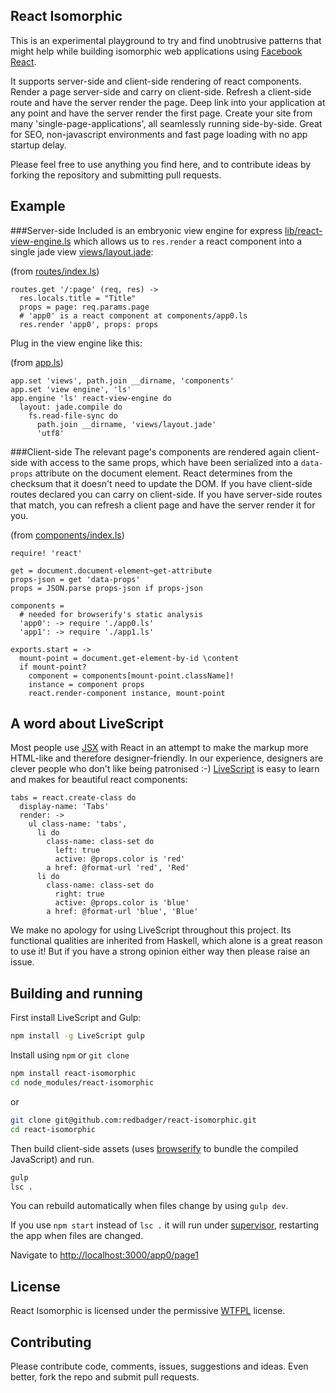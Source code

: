 React Isomorphic
---
This is an experimental playground to try and find unobtrusive patterns that might help while building isomorphic web applications using [Facebook React](http://facebook.github.io/react/).

It supports server-side and client-side rendering of react components. Render a page server-side and carry on client-side. Refresh a client-side route and have the server render the page. Deep link into your application at any point and have the server render the first page. Create your site from many 'single-page-applications', all seamlessly running side-by-side. Great for SEO, non-javascript environments and fast page loading with no app startup delay.

Please feel free to use anything you find here, and to contribute ideas by forking the repository and submitting pull requests.

Example
---

###Server-side
Included is an embryonic view engine for express [lib/react-view-engine.ls](lib/react-view-engine.ls) which allows us to `res.render` a react component into a single jade view [views/layout.jade](views/layout.jade):

(from [routes/index.ls](routes/index.ls))

``` livescript
routes.get '/:page' (req, res) ->
  res.locals.title = "Title"
  props = page: req.params.page
  # 'app0' is a react component at components/app0.ls
  res.render 'app0', props: props
```

Plug in the view engine like this:

(from [app.ls](app.ls))

``` livescript
app.set 'views', path.join __dirname, 'components'
app.set 'view engine', 'ls'
app.engine 'ls' react-view-engine do
  layout: jade.compile do
    fs.read-file-sync do
      path.join __dirname, 'views/layout.jade'
      'utf8'
```

###Client-side
The relevant page's components are rendered again client-side with access to the same props, which have been serialized into a `data-props` attribute on the document element. React determines from the checksum that it doesn't need to update the DOM. If you have client-side routes declared you can carry on client-side. If you have server-side routes that match, you can refresh a client page and have the server render it for you.

(from [components/index.ls](components/index.ls))

``` livescript
require! 'react'

get = document.document-element~get-attribute
props-json = get 'data-props'
props = JSON.parse props-json if props-json

components =
  # needed for browserify's static analysis
  'app0': -> require './app0.ls'
  'app1': -> require './app1.ls'

exports.start = ->
  mount-point = document.get-element-by-id \content
  if mount-point?
    component = components[mount-point.className]!
    instance = component props
    react.render-component instance, mount-point
```

A word about LiveScript
--
Most people use [JSX](http://facebook.github.io/react/docs/jsx-in-depth.html) with React in an attempt to make the markup more HTML-like and therefore designer-friendly. In our experience, designers are clever people who don't like being patronised :-) [LiveScript](http://livescript.net/) is easy to learn and makes for beautiful react components:

``` livescript
tabs = react.create-class do
  display-name: 'Tabs'
  render: ->
    ul class-name: 'tabs',
      li do
        class-name: class-set do
          left: true
          active: @props.color is 'red'
        a href: @format-url 'red', 'Red'
      li do
        class-name: class-set do
          right: true
          active: @props.color is 'blue'
        a href: @format-url 'blue', 'Blue'
```
We make no apology for using LiveScript throughout this project. Its functional qualities are inherited from Haskell, which alone is a great reason to use it! But if you have a strong opinion either way then please raise an issue.

Building and running
--
First install LiveScript and Gulp:

```sh
npm install -g LiveScript gulp
```
Install using `npm` or `git clone`

```sh
npm install react-isomorphic
cd node_modules/react-isomorphic
```

or

```sh
git clone git@github.com:redbadger/react-isomorphic.git
cd react-isomorphic
```

Then build client-side assets (uses [browserify](http://browserify.org/) to bundle the compiled JavaScript) and run.

```sh
gulp
lsc .
```

You can rebuild automatically when files change by using `gulp dev`.

If you use `npm start` instead of `lsc .` it will run under [supervisor](https://github.com/isaacs/node-supervisor), restarting the app when files are changed.

Navigate to [http://localhost:3000/app0/page1](http://localhost:3000/app0/page1)

License
--
React Isomorphic is licensed under the permissive  [WTFPL](http://www.wtfpl.net/) license.

Contributing
--
Please contribute code, comments, issues, suggestions and ideas. Even better, fork the repo and submit pull requests.
